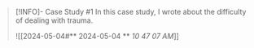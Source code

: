 >[!INFO]- Case Study #1
>In this case study, I wrote about the difficulty of dealing with trauma. 
>
>![[2024-05-04#** 2024-05-04 ** *10 47 07 AM*]]
